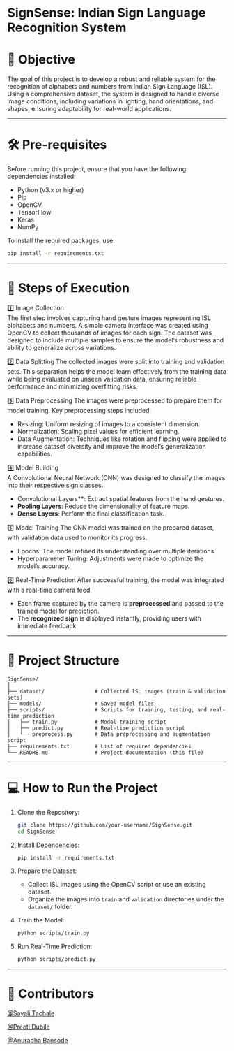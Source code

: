 # SignSense: Indian Sign Language Recognition System  

# 📌 Objective  
The goal of this project is to develop a robust and reliable system for the recognition of alphabets and numbers from Indian Sign Language (ISL). Using a comprehensive dataset, the system is designed to handle diverse image conditions, including variations in lighting, hand orientations, and shapes, ensuring adaptability for real-world applications.  

---  

# 🛠️ Pre-requisites 

Before running this project, ensure that you have the following dependencies installed:  

- Python (v3.x or higher)  
- Pip  
- OpenCV  
- TensorFlow  
- Keras 
- NumPy  

To install the required packages, use:  
```bash
pip install -r requirements.txt
```  

---  

# 🚀 Steps of Execution

1️⃣ Image Collection  
The first step involves capturing hand gesture images representing ISL alphabets and numbers. A simple camera interface was created using OpenCV to collect thousands of images for each sign. The dataset was designed to include multiple samples to ensure the model’s robustness and ability to generalize across variations.  

2️⃣ Data Splitting 
The collected images were split into training and validation sets. This separation helps the model learn effectively from the training data while being evaluated on unseen validation data, ensuring reliable performance and minimizing overfitting risks.  

3️⃣ Data Preprocessing 
The images were preprocessed to prepare them for model training. Key preprocessing steps included:  
- Resizing: Uniform resizing of images to a consistent dimension.  
- Normalization: Scaling pixel values for efficient learning.  
- Data Augmentation: Techniques like rotation and flipping were applied to increase dataset diversity and improve the model’s generalization capabilities.  

4️⃣ Model Building  
A Convolutional Neural Network (CNN) was designed to classify the images into their respective sign classes.  
- Convolutional Layers**: Extract spatial features from the hand gestures.  
- **Pooling Layers**: Reduce the dimensionality of feature maps.  
- **Dense Layers**: Perform the final classification task.  

5️⃣ Model Training
The CNN model was trained on the prepared dataset, with validation data used to monitor its progress.  
- Epochs: The model refined its understanding over multiple iterations.  
- Hyperparameter Tuning: Adjustments were made to optimize the model’s accuracy.  

6️⃣ Real-Time Prediction 
After successful training, the model was integrated with a real-time camera feed.  
- Each frame captured by the camera is **preprocessed** and passed to the trained model for prediction.  
- The **recognized sign** is displayed instantly, providing users with immediate feedback.  

---  

# 📂 Project Structure 

```
SignSense/
│
├── dataset/                # Collected ISL images (train & validation sets)
├── models/                 # Saved model files
├── scripts/                # Scripts for training, testing, and real-time prediction
│   ├── train.py            # Model training script
│   ├── predict.py          # Real-time prediction script
│   └── preprocess.py       # Data preprocessing and augmentation script
├── requirements.txt        # List of required dependencies
└── README.md               # Project documentation (this file)
```  

---  

# 💻 How to Run the Project

1. Clone the Repository:  
   ```bash
   git clone https://github.com/your-username/SignSense.git
   cd SignSense
   ```  

2. Install Dependencies:  
   ```bash
   pip install -r requirements.txt
   ```  

3. Prepare the Dataset:  
   - Collect ISL images using the OpenCV script or use an existing dataset.  
   - Organize the images into `train` and `validation` directories under the `dataset/` folder.  

4. Train the Model:  
   ```bash
   python scripts/train.py
   ```  

5. Run Real-Time Prediction:  
   ```bash
   python scripts/predict.py
   ```  

---  


# 🤝 Contributors
[@Sayali Tachale](https://github.com/Sayali2408)

[@Preeti Dubile](https://github.com/preeti109)

[@Anuradha Bansode](https://github.com/anyalisis12)



